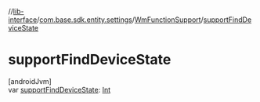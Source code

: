 //[lib-interface](../../../index.md)/[com.base.sdk.entity.settings](../index.md)/[WmFunctionSupport](index.md)/[supportFindDeviceState](support-find-device-state.md)

# supportFindDeviceState

[androidJvm]\
var [supportFindDeviceState](support-find-device-state.md): [Int](https://kotlinlang.org/api/latest/jvm/stdlib/kotlin/-int/index.html)
